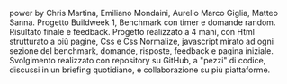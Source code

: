 power by Chris Martina, Emiliano Mondaini, Aurelio Marco Giglia, Matteo Sanna.
Progetto Buildweek 1, Benchmark con timer e domande random. Risultato finale e feedback.
Progetto realizzato a 4 mani, con Html strutturato a più pagine, Css e Css Normalize, javascript mirato ad ogni sezione del benchmark, domande, risposte, feedback e pagina iniziale.
Svolgimento realizzato con repository su GitHub, a "pezzi" di codice, discussi in un briefing quotidiano, e collaborazione su più piattaforme.
